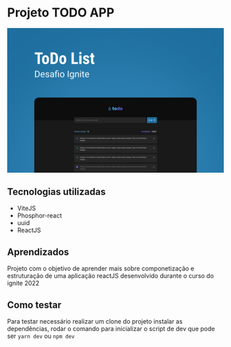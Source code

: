 # Projeto TODO APP

![Capa_do_projeto](/public/assets/Capa.png)

## Tecnologias utilizadas

- ViteJS
- Phosphor-react
- uuid
- ReactJS

## Aprendizados

Projeto com o objetivo de aprender mais sobre componetização e estruturação de uma aplicação reactJS desenvolvido durante o curso do ignite 2022

## Como testar

Para testar necessário realizar um clone do projeto instalar as dependências, rodar o comando para inicializar o script de dev que pode ser `yarn dev` ou `npm dev`
